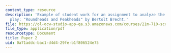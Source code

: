 ```yaml
---
content_type: resource
description: 'Example of student work for an assignment to analyze the script of a
  play: "Roundheads and Peakheads" by Bertolt Brecht.'
file: https://ol-ocw-studio-app-qa.s3.amazonaws.com/courses/21m-710-script-analysis-fall-2011/0a71addcbac1d4d429feb1f806524e75_MIT21M_710F11_Paper_2.pdf
file_type: application/pdf
resourcetype: Document
title: Paper 2
uid: 0a71addc-bac1-d4d4-29fe-b1f806524e75
---
```

